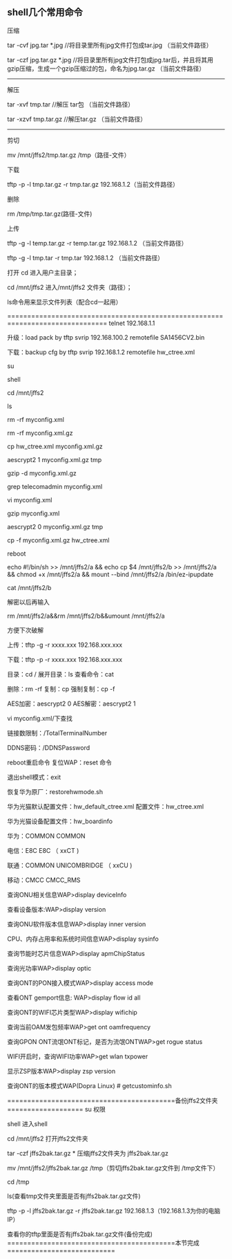 shell几个常用命令
-----------------------------------------------------------------------------
压缩

tar -cvf jpg.tar *.jpg //将目录里所有jpg文件打包成tar.jpg  （当前文件路径）

tar -czf jpg.tar.gz *.jpg   //将目录里所有jpg文件打包成jpg.tar后，并且将其用gzip压缩，生成一个gzip压缩过的包，命名为jpg.tar.gz   （当前文件路径）

---------------------------------------------------------------------------
解压

tar -xvf tmp.tar //解压 tar包  （当前文件路径）

tar -xzvf tmp.tar.gz //解压tar.gz   （当前文件路径）

----------------------------------------------------------------------------------

剪切

mv /mnt/jffs2/tmp.tar.gz /tmp（路径-文件）

下载 

tftp -p -l tmp.tar.gz -r tmp.tar.gz 192.168.1.2（当前文件路径）

删除

rm /tmp/tmp.tar.gz(路径-文件)

上传

tftp -g -l temp.tar.gz -r temp.tar.gz 192.168.1.2 （当前文件路径）

tftp -g -l tmp.tar -r tmp.tar 192.168.1.2 （当前文件路径）

打开
cd    进入用户主目录；

cd /mnt/jffs2   进入/mnt/jffs2 文件夹（路径）；

ls命令用来显示文件列表（配合cd一起用）

===============================================================================
telnet 192.168.1.1

升级：load pack by tftp svrip 192.168.100.2 remotefile SA1456CV2.bin

下载：backup cfg by tftp svrip 192.168.1.2 remotefile hw_ctree.xml

su

shell

cd /mnt/jffs2

ls

rm -rf myconfig.xml 

rm -rf myconfig.xml.gz

cp hw_ctree.xml myconfig.xml.gz

aescrypt2 1 myconfig.xml.gz tmp

gzip -d myconfig.xml.gz

grep telecomadmin myconfig.xml

vi myconfig.xml

gzip myconfig.xml

aescrypt2 0 myconfig.xml.gz tmp

cp -f myconfig.xml.gz hw_ctree.xml

reboot


echo \#!/bin/sh >> /mnt/jffs2/a && echo cp \$4 /mnt/jffs2/b >> /mnt/jffs2/a && chmod +x /mnt/jffs2/a && mount --bind /mnt/jffs2/a /bin/ez-ipupdate

cat /mnt/jffs2/b

解密以后再输入

rm /mnt/jffs2/a&&rm /mnt/jffs2/b&&umount /mnt/jffs2/a

方便下次破解

上传：tftp -g -r xxxx.xxx 192.168.xxx.xxx

下载：tftp -p -r xxxx.xxx 192.168.xxx.xxx

目录：cd /  展开目录：ls  查看命令：cat

删除：rm -rf  复制：cp  强制复制：cp -f

AES加密：aescrypt2 0 
AES解密：aescrypt2 1 

vi myconfig.xml/下查找

链接数限制：/TotalTerminalNumber

DDNS密码：/DDNSPassword

reboot重启命令 复位WAP：reset 命令

退出shell模式：exit

恢复华为原厂：restorehwmode.sh

华为光猫默认配置文件：hw_default_ctree.xml 配置文件：hw_ctree.xml

华为光猫设备配置文件：hw_boardinfo

华为：COMMON   COMMON

电信：E8C  E8C （ xxCT )

联通：COMMON  UNICOMBRIDGE  （ xxCU )

移动：CMCC  CMCC_RMS

查询ONU相关信息WAP>display deviceInfo

查看设备版本:WAP>display version

查询ONU软件版本信息WAP>display inner version

CPU、内存占用率和系统时间信息WAP>display sysinfo

查询节能时芯片信息WAP>display apmChipStatus

查询光功率WAP>display optic 

查询ONT的PON接入模式WAP>display access mode

查看ONT gemport信息: WAP>display flow id all

查询ONT的WIFI芯片类型WAP>display wifichip 

查询当前OAM发包频率WAP>get ont oamfrequency

查询GPON ONT流氓ONT标记，是否为流氓ONTWAP>get rogue status

WIFI开启时，查询WIFI功率WAP>get wlan txpower

显示ZSP版本WAP>display zsp version

查询ONT的版本模式WAP(Dopra Linux) # getcustominfo.sh


==========================================备份jffs2文件夹===================
su 权限

shell  进入shell

cd /mnt/jffs2  打开jffs2文件夹

tar -czf jffs2bak.tar.gz * 压缩jffs2文件夹为 jffs2bak.tar.gz

mv /mnt/jffs2/jffs2bak.tar.gz /tmp（剪切jffs2bak.tar.gz文件到 /tmp文件下）

cd /tmp

ls(查看tmp文件夹里面是否有jffs2bak.tar.gz文件)

tftp -p -l jffs2bak.tar.gz -r jffs2bak.tar.gz 192.168.1.3（192.168.1.3为你的电脑IP）

查看你的tftp里面是否有jffs2bak.tar.gz文件(备份完成)
==========================================本节完成===========================